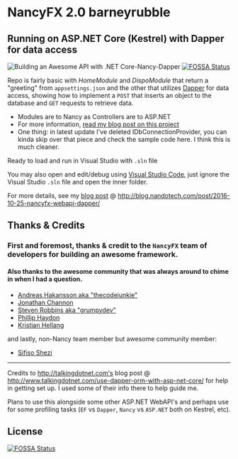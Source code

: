 # NancyFX 2.0 barneyrubble 
## Running on ASP.NET Core (Kestrel) with Dapper for data access

![Building an Awesome API with .NET Core-Nancy-Dapper](http://blog.nandotech.com/img/nancyhome.png)
[![FOSSA Status](https://app.fossa.io/api/projects/git%2Bgithub.com%2Fnandotech%2FVSNancyDemo.svg?type=shield)](https://app.fossa.io/projects/git%2Bgithub.com%2Fnandotech%2FVSNancyDemo?ref=badge_shield)

Repo is fairly basic with _HomeModule_ and _DispoModule_ that return a "greeting" from `appsettings.json` and the other that utilizes [Dapper](https://github.com/stackexchange/dapper-dot-net) for data access, showing how to implement a `POST` that inserts an object to the database and `GET` requests to retrieve data.

* Modules are to Nancy as Controllers are to ASP.NET
* For more information, [read my blog post on this project](http://blog.nandotech.com/post/2016-10-25-nancyfx-webapi-dapper/)
* One thing: in latest update I've deleted IDbConnectionProvider, you can kinda skip over that piece and check the sample code here. I think this is much cleaner.

Ready to load and run in Visual Studio with `.sln` file

You may also open and edit/debug using [Visual Studio Code](http://code.visualstudio.com/), just ignore the Visual Studio `.sln` file and open the inner folder.

For more details, see my [blog post](http://blog.nandotech.com) @ http://blog.nandotech.com/post/2016-10-25-nancyfx-webapi-dapper/


## Thanks & Credits

### First and foremost, thanks & credit to the `NancyFX` team of developers for building an awesome framework.
#### Also thanks to the awesome community that was always around to chime in when I had a question.

* [Andreas Hakansson aka "thecodejunkie"](https://github.com/thecodejunkie)
* [Jonathan Channon](https://github.com/jchannon)
* [Steven Robbins aka "grumpydev"](https://github.com/grumpydev)
* [Phillip Haydon](https://github.com/phillip-haydon)
* [Kristian Hellang](https://github.com/khellang)

and lastly, non-Nancy team member but awesome community member:

* [Sifiso Shezi](https://github.com/Sphiecoh)

---------------------

Credits to http://talkingdotnet.com's blog post @ http://www.talkingdotnet.com/use-dapper-orm-with-asp-net-core/ for help in getting set up.  I used some of their info there to help guide me.


Plans to use this alongside some other ASP.NET WebAPI's and perhaps use for some profiling tasks (`EF` vs `Dapper`, `Nancy` vs `ASP.NET` both on Kestrel, etc).


## License
[![FOSSA Status](https://app.fossa.io/api/projects/git%2Bgithub.com%2Fnandotech%2FVSNancyDemo.svg?type=large)](https://app.fossa.io/projects/git%2Bgithub.com%2Fnandotech%2FVSNancyDemo?ref=badge_large)
